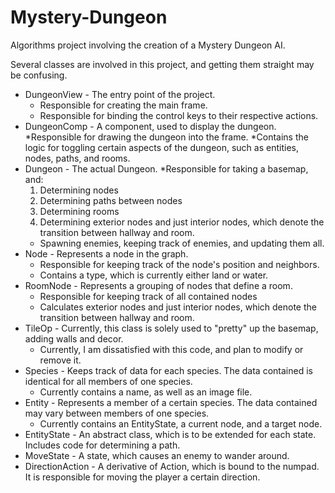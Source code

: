 # Mystery-Dungeon
Algorithms project involving the creation of a Mystery Dungeon AI.

Several classes are involved in this project, and getting them straight may be confusing.
* DungeonView - The entry point of the project.
  * Responsible for creating the main frame.
  * Responsible for binding the control keys to their respective actions.
* DungeonComp - A component, used to display the dungeon.
  *Responsible for drawing the dungeon into the frame.
  *Contains the logic for toggling certain aspects of the dungeon, such as entities, nodes, paths, and rooms.
* Dungeon - The actual Dungeon.
  *Responsible for taking a basemap, and:
    1. Determining nodes
    2. Determining paths between nodes
    3. Determining rooms
    4. Determining exterior nodes and just interior nodes, which denote the transition between hallway and room.
  * Spawning enemies, keeping track of enemies, and updating them all.
* Node - Represents a node in the graph.
  * Responsible for keeping track of the node's position and neighbors.
  * Contains a type, which is currently either land or water.
* RoomNode - Represents a grouping of nodes that define a room.
  * Responsible for keeping track of all contained nodes
  * Calculates exterior nodes and just interior nodes, which denote the transition between hallway and room.
* TileOp - Currently, this class is solely used to "pretty" up the basemap, adding walls and decor.
  * Currently, I am dissatisfied with this code, and plan to modify or remove it.
* Species - Keeps track of data for each species. The data contained is identical for all members of one species.
  * Currently contains a name, as well as an image file.
* Entity - Represents a member of a certain species. The data contained may vary between members of one species.
  * Currently contains an EntityState, a current node, and a target node.
* EntityState - An abstract class, which is to be extended for each state. Includes code for determining a path.
* MoveState - A state, which causes an enemy to wander around.
* DirectionAction - A derivative of Action, which is bound to the numpad. It is responsible for moving the player a certain direction.
